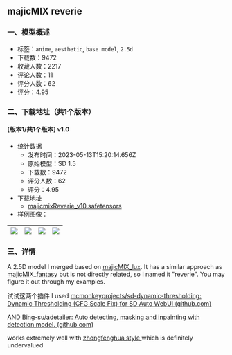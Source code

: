 ## majicMIX reverie
### 一、模型概述

- 标签：`anime`, `aesthetic`, `base model`, `2.5d`
- 下载数：9472
- 收藏人数：2217
- 评论人数：11
- 评分人数：62
- 评分：4.95

### 二、下载地址（共1个版本）

#### [版本1/共1个版本] v1.0

- 统计数据
  - 发布时间：2023-05-13T15:20:14.656Z
  - 原始模型：SD 1.5
  - 下载数：9472
  - 评分人数：62
  - 评分：4.95
- 下载地址
  - [majicmixReverie_v10.safetensors](https://civitai.com/api/download/models/69687)
- 样例图像：

| <img src="https://image.civitai.com/xG1nkqKTMzGDvpLrqFT7WA/9afd7ad6-0cdb-4d8a-80ec-fc190b14de70/width=450/778310.jpeg" /> | <img src="https://image.civitai.com/xG1nkqKTMzGDvpLrqFT7WA/e9e27270-c818-4999-b15c-a8532f598042/width=450/778444.jpeg" /> | <img src="https://image.civitai.com/xG1nkqKTMzGDvpLrqFT7WA/8f73f5e1-d5df-4780-82d9-9b00e0b3f4f1/width=450/779340.jpeg" /> | <img src="https://image.civitai.com/xG1nkqKTMzGDvpLrqFT7WA/1376b8e5-be8b-4f71-8c52-71c50c2d3c17/width=450/778311.jpeg" /> |
| ---- | ---- | ---- | ---- |


### 三、详情
<p>A 2.5D model I merged based on <a rel="ugc" href="https://civitai.com/models/56967/majicmix-lux">majicMIX_lux</a>. It has a similar approach as <a rel="ugc" href="https://civitai.com/models/41865/majicmix-fantasy">majicMIX_fantasy</a> but is not directly related, so I named it "reverie". You may figure it out through my examples. </p><p>试试这两个插件 I used <a target="_blank" rel="ugc" href="https://github.com/mcmonkeyprojects/sd-dynamic-thresholding">mcmonkeyprojects/sd-dynamic-thresholding: Dynamic Thresholding (CFG Scale Fix) for SD Auto WebUI (</a><a target="_blank" rel="ugc" href="http://github.com">github.com</a><a target="_blank" rel="ugc" href="https://github.com/mcmonkeyprojects/sd-dynamic-thresholding">)</a></p><p>AND <a target="_blank" rel="ugc" href="https://github.com/Bing-su/adetailer">Bing-su/adetailer: Auto detecting, masking and inpainting with detection model. (</a><a target="_blank" rel="ugc" href="http://github.com">github.com</a><a target="_blank" rel="ugc" href="https://github.com/Bing-su/adetailer">)</a></p><p>works extremely well with <a rel="ugc" href="https://civitai.com/models/52090?modelVersionId=56525">zhongfenghua style </a>which is definitely undervalued</p>